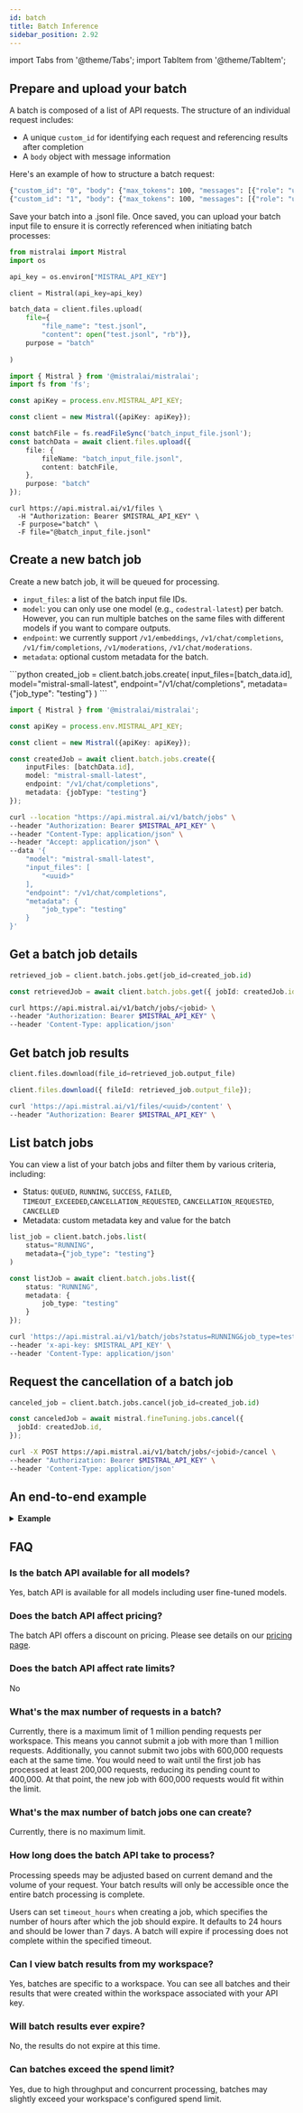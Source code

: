 ```yaml
---
id: batch
title: Batch Inference
sidebar_position: 2.92
---
```

import Tabs from '@theme/Tabs';
import TabItem from '@theme/TabItem';

## Prepare and upload your batch

A batch is composed of a list of API requests. The structure of an individual request includes:

- A unique `custom_id` for identifying each request and referencing results after completion 
- A `body` object with message information 

Here's an example of how to structure a batch request:

```bash
{"custom_id": "0", "body": {"max_tokens": 100, "messages": [{"role": "user", "content": "What is the best French cheese?"}]}}
{"custom_id": "1", "body": {"max_tokens": 100, "messages": [{"role": "user", "content": "What is the best French wine?"}]}}
```

Save your batch into a .jsonl file. Once saved, you can upload your batch input file to ensure it is correctly referenced when initiating batch processes: 

<Tabs groupId="code">
  <TabItem value="python" label="python" default>

```python
from mistralai import Mistral
import os

api_key = os.environ["MISTRAL_API_KEY"]

client = Mistral(api_key=api_key)

batch_data = client.files.upload(
    file={
        "file_name": "test.jsonl",
        "content": open("test.jsonl", "rb")},
    purpose = "batch"
    
)
```

  </TabItem>
  <TabItem value="typescript" label="typescript">

```typescript
import { Mistral } from '@mistralai/mistralai';
import fs from 'fs';

const apiKey = process.env.MISTRAL_API_KEY;

const client = new Mistral({apiKey: apiKey});

const batchFile = fs.readFileSync('batch_input_file.jsonl');
const batchData = await client.files.upload({
    file: {
        fileName: "batch_input_file.jsonl",
        content: batchFile,
    },
    purpose: "batch"
});
```

  </TabItem>
  <TabItem value="curl" label="curl">

```curl
curl https://api.mistral.ai/v1/files \
  -H "Authorization: Bearer $MISTRAL_API_KEY" \
  -F purpose="batch" \
  -F file="@batch_input_file.jsonl"
```

  </TabItem>
</Tabs>


## Create a new batch job 
Create a new batch job, it will be queued for processing.

- `input_files`: a list of the batch input file IDs. 
- `model`: you can only use one model (e.g., `codestral-latest`) per batch. However, you can run multiple batches on the same files with different models if you want to compare outputs.
- `endpoint`: we currently support `/v1/embeddings`, `/v1/chat/completions`, `/v1/fim/completions`, `/v1/moderations`, `/v1/chat/moderations`.
- `metadata`: optional custom metadata for the batch.

<Tabs groupId="code">
  <TabItem value="python" label="python" default>
```python
created_job = client.batch.jobs.create(
    input_files=[batch_data.id],
    model="mistral-small-latest",
    endpoint="/v1/chat/completions",
    metadata={"job_type": "testing"}
)
```
  </TabItem>
  <TabItem value="typescript" label="typescript">

```typescript
import { Mistral } from '@mistralai/mistralai';

const apiKey = process.env.MISTRAL_API_KEY;

const client = new Mistral({apiKey: apiKey});

const createdJob = await client.batch.jobs.create({
    inputFiles: [batchData.id],
    model: "mistral-small-latest",
    endpoint: "/v1/chat/completions",
    metadata: {jobType: "testing"}
});
```
  </TabItem>

  <TabItem value="curl" label="curl">

```bash
curl --location "https://api.mistral.ai/v1/batch/jobs" \
--header "Authorization: Bearer $MISTRAL_API_KEY" \
--header "Content-Type: application/json" \
--header "Accept: application/json" \
--data '{
    "model": "mistral-small-latest",
    "input_files": [
        "<uuid>"
    ],
    "endpoint": "/v1/chat/completions",
    "metadata": {
        "job_type": "testing"
    }
}'
```
  </TabItem>
</Tabs>


## Get a batch job details 

<Tabs groupId="code">
  <TabItem value="python" label="python" default>

```python
retrieved_job = client.batch.jobs.get(job_id=created_job.id)
```

  </TabItem>
  <TabItem value="typescript" label="typescript">

```typescript
const retrievedJob = await client.batch.jobs.get({ jobId: createdJob.id}); 
```

  </TabItem>
  <TabItem value="curl" label="curl">

```bash
curl https://api.mistral.ai/v1/batch/jobs/<jobid> \
--header "Authorization: Bearer $MISTRAL_API_KEY" \
--header 'Content-Type: application/json'
```

  </TabItem>
</Tabs>

## Get batch job results
<Tabs groupId="code">
  <TabItem value="python" label="python" default>

```python
client.files.download(file_id=retrieved_job.output_file)
```

  </TabItem>
  <TabItem value="typescript" label="typescript">

```typescript
client.files.download({ fileId: retrieved_job.output_file}); 
```

  </TabItem>
  <TabItem value="curl" label="curl">

```bash
curl 'https://api.mistral.ai/v1/files/<uuid>/content' \
--header "Authorization: Bearer $MISTRAL_API_KEY" \
```

  </TabItem>
</Tabs>

## List batch jobs 
You can view a list of your batch jobs and filter them by various criteria, including:

- Status: `QUEUED`,
`RUNNING`, `SUCCESS`, `FAILED`, `TIMEOUT_EXCEEDED`,`CANCELLATION_REQUESTED`, `CANCELLATION_REQUESTED`,
`CANCELLED`
- Metadata: custom metadata key and value for the batch

<Tabs groupId="code">
  <TabItem value="python" label="python" default>

```python
list_job = client.batch.jobs.list(
    status="RUNNING",   
    metadata={"job_type": "testing"}
)
```

  </TabItem>
  <TabItem value="typescript" label="typescript">

```typescript
const listJob = await client.batch.jobs.list({ 
    status: "RUNNING",
    metadata: {
        job_type: "testing"
    }
});
```

  </TabItem>
  <TabItem value="curl" label="curl">

```bash
curl 'https://api.mistral.ai/v1/batch/jobs?status=RUNNING&job_type=testing'\
--header 'x-api-key: $MISTRAL_API_KEY' \
--header 'Content-Type: application/json'
```

  </TabItem>
</Tabs>


## Request the cancellation of a batch job

<Tabs groupId="code">
  <TabItem value="python" label="python" default>

```python
canceled_job = client.batch.jobs.cancel(job_id=created_job.id)
```

  </TabItem>
  <TabItem value="typescript" label="typescript">

```typescript
const canceledJob = await mistral.fineTuning.jobs.cancel({
  jobId: createdJob.id,
});
```

  </TabItem>
  <TabItem value="curl" label="curl">

```bash
curl -X POST https://api.mistral.ai/v1/batch/jobs/<jobid>/cancel \
--header "Authorization: Bearer $MISTRAL_API_KEY" \
--header 'Content-Type: application/json'
```

  </TabItem>
</Tabs>

## An end-to-end example

<details>
<summary><b>Example</b></summary>

```python
import argparse
import json
import os
import random
import time
from io import BytesIO

import httpx
from mistralai import File, Mistral


def create_client():
    """
    Create a Mistral client using the API key from environment variables.

    Returns:
        Mistral: An instance of the Mistral client.
    """
    return Mistral(api_key=os.environ["MISTRAL_API_KEY"])

def generate_random_string(start, end):
    """
    Generate a random string of variable length.

    Args:
        start (int): Minimum length of the string.
        end (int): Maximum length of the string.

    Returns:
        str: A randomly generated string.
    """
    length = random.randrange(start, end)
    return ' '.join(random.choices('abcdefghijklmnopqrstuvwxyz', k=length))

def print_stats(batch_job):
    """
    Print the statistics of the batch job.

    Args:
        batch_job: The batch job object containing job statistics.
    """
    print(f"Total requests: {batch_job.total_requests}")
    print(f"Failed requests: {batch_job.failed_requests}")
    print(f"Successful requests: {batch_job.succeeded_requests}")
    print(
        f"Percent done: {round((batch_job.succeeded_requests + batch_job.failed_requests) / batch_job.total_requests, 4) * 100}")


def create_input_file(client, num_samples):
    """
    Create an input file for the batch job.

    Args:
        client (Mistral): The Mistral client instance.
        num_samples (int): Number of samples to generate.

    Returns:
        File: The uploaded input file object.
    """
    buffer = BytesIO()
    for idx in range(num_samples):
        request = {
            "custom_id": str(idx),
            "body": {
                "max_tokens": random.randint(10, 1000),
                "messages": [{"role": "user", "content": generate_random_string(100, 5000)}]
            }
        }
        buffer.write(json.dumps(request).encode("utf-8"))
        buffer.write("\n".encode("utf-8"))
    return client.files.upload(file=File(file_name="file.jsonl", content=buffer.getvalue()), purpose="batch")


def run_batch_job(client, input_file, model):
    """
    Run a batch job using the provided input file and model.

    Args:
        client (Mistral): The Mistral client instance.
        input_file (File): The input file object.
        model (str): The model to use for the batch job.

    Returns:
        BatchJob: The completed batch job object.
    """
    batch_job = client.batch.jobs.create(
        input_files=[input_file.id],
        model=model,
        endpoint="/v1/chat/completions",
        metadata={"job_type": "testing"}
    )

    while batch_job.status in ["QUEUED", "RUNNING"]:
        batch_job = client.batch.jobs.get(job_id=batch_job.id)
        print_stats(batch_job)
        time.sleep(1)

    print(f"Batch job {batch_job.id} completed with status: {batch_job.status}")
    return batch_job


def download_file(client, file_id, output_path):
    """
    Download a file from the Mistral server.

    Args:
        client (Mistral): The Mistral client instance.
        file_id (str): The ID of the file to download.
        output_path (str): The path where the file will be saved.
    """
    if file_id is not None:
        print(f"Downloading file to {output_path}")
        output_file = client.files.download(file_id=file_id)
        with open(output_path, "w") as f:
            for chunk in output_file.stream:
                f.write(chunk.decode("utf-8"))
        print(f"Downloaded file to {output_path}")


def main(num_samples, success_path, error_path, model):
    """
    Main function to run the batch job.

    Args:
        num_samples (int): Number of samples to process.
        success_path (str): Path to save successful outputs.
        error_path (str): Path to save error outputs.
        model (str): Model name to use.
    """
    client = create_client()
    input_file = create_input_file(client, num_samples)
    print(f"Created input file {input_file}")

    batch_job = run_batch_job(client, input_file, model)
    print(f"Job duration: {batch_job.completed_at - batch_job.created_at} seconds")
    download_file(client, batch_job.error_file, error_path)
    download_file(client, batch_job.output_file, success_path)


if __name__ == "__main__":
    parser = argparse.ArgumentParser(description="Run Mistral AI batch job")
    parser.add_argument("--num_samples", type=int, default=100, help="Number of samples to process")
    parser.add_argument("--success_path", type=str, default="output.jsonl", help="Path to save successful outputs")
    parser.add_argument("--error_path", type=str, default="error.jsonl", help="Path to save error outputs")
    parser.add_argument("--model", type=str, default="codestral-latest", help="Model name to use")

    args = parser.parse_args()

    main(args.num_samples, args.success_path, args.error_path, args.model)
```
</details>

## FAQ

### Is the batch API available for all models?
Yes, batch API is available for all models including user fine-tuned models. 

### Does the batch API affect pricing?
The batch API offers a discount on pricing. Please see details on our [pricing page](https://mistral.ai/technology/#pricing).

### Does the batch API affect rate limits?
No

### What's the max number of requests in a batch?
Currently, there is a maximum limit of 1 million pending requests per workspace. This means you cannot submit a job with more than 1 million requests. Additionally, you cannot submit two jobs with 600,000 requests each at the same time. You would need to wait until the first job has processed at least 200,000 requests, reducing its pending count to 400,000. At that point, the new job with 600,000 requests would fit within the limit.

### What's the max number of batch jobs one can create? 
Currently, there is no maximum limit. 

### How long does the batch API take to process? 
Processing speeds may be adjusted based on current demand and the volume of your request. Your batch results will only be accessible once the entire batch processing is complete.

Users can set `timeout_hours` when creating a job, which specifies the number of hours after which the job should expire. It defaults to 24 hours and should be lower than 7 days. A batch will expire if processing does not complete within the specified timeout.

### Can I view batch results from my workspace?
Yes, batches are specific to a workspace. You can see all batches and their results that were created within the workspace associated with your API key.

### Will batch results ever expire?
No, the results do not expire at this time.

### Can batches exceed the spend limit?
Yes, due to high throughput and concurrent processing, batches may slightly exceed your workspace's configured spend limit.
